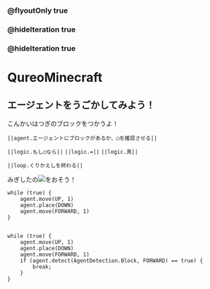 ### @flyoutOnly true
### @hideIteration true
### @hideIteration true
# QureoMinecraft

## エージェントをうごかしてみよう！

こんかいはつぎのブロックをつかうよ！

``||agent.エージェントにブロックがあるか、◯を確認させる||``

``||logic.もし◯なら||``
``||logic.=||``
``||logic.真||``

``||loop.くりかえしを終わる||``

みぎしたの![](https://raw.githubusercontent.com/camp-minecraft/TechkidsCampTutorial/master/images/playbutton.png)をおそう！

```template
while (true) {
    agent.move(UP, 1)
    agent.place(DOWN)
    agent.move(FORWARD, 1)
}


```

```ghost
while (true) {
    agent.move(UP, 1)
    agent.place(DOWN)
    agent.move(FORWARD, 1)
    if (agent.detect(AgentDetection.Block, FORWARD) == true) {
        break;
    }
}

```